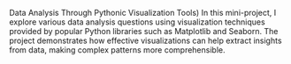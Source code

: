 Data Analysis Through Pythonic Visualization Tools)
In this mini-project, I explore various data analysis questions using visualization techniques provided by popular Python libraries such as Matplotlib and Seaborn. The project 
demonstrates how effective visualizations can help extract insights from data, making complex patterns more comprehensible.
